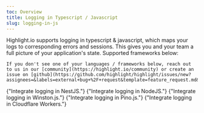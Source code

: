 ```yaml
---
toc: Overview
title: Logging in Typescript / Javascript
slug: logging-in-js
---
```


Highlight.io supports logging in typescript & javascript, which maps your logs to corresponding errors and sessions. This gives you and your team a full picture of your application's state. Supported frameworks below:

```hint
If you don't see one of your languages / frameworks below, reach out to us in our [community](https://highlight.io/community) or create an issue on [github](https://github.com/highlight/highlight/issues/new?assignees=&labels=external+bug+%2F+request&template=feature_request.md&title=).
```

<DocsCardGroup>
    <DocsCard title="NestJS" href="./nestjs.md">
        {"Integrate logging in NestJS."}
    </DocsCard>
    <DocsCard title="NodeJS" href="./nodejs.md">
        {"Integrate logging in NodeJS."}
    </DocsCard>
    <DocsCard title="Winston" href="./winston.md">
        {"Integrate logging in Winston.js."}
    </DocsCard>
    <DocsCard title="Pino" href="./pino.md">
        {"Integrate logging in Pino.js."}
    </DocsCard>
    <DocsCard title="Cloudflare" href="./cloudflare.md">
        {"Integrate logging in Cloudflare Workers."}
    </DocsCard>
</DocsCardGroup>
